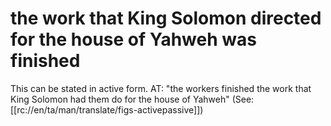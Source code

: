 # the work that King Solomon directed for the house of Yahweh was finished

This can be stated in active form. AT: "the workers finished the work that King Solomon had them do for the house of Yahweh" (See: [[rc://en/ta/man/translate/figs-activepassive]])

